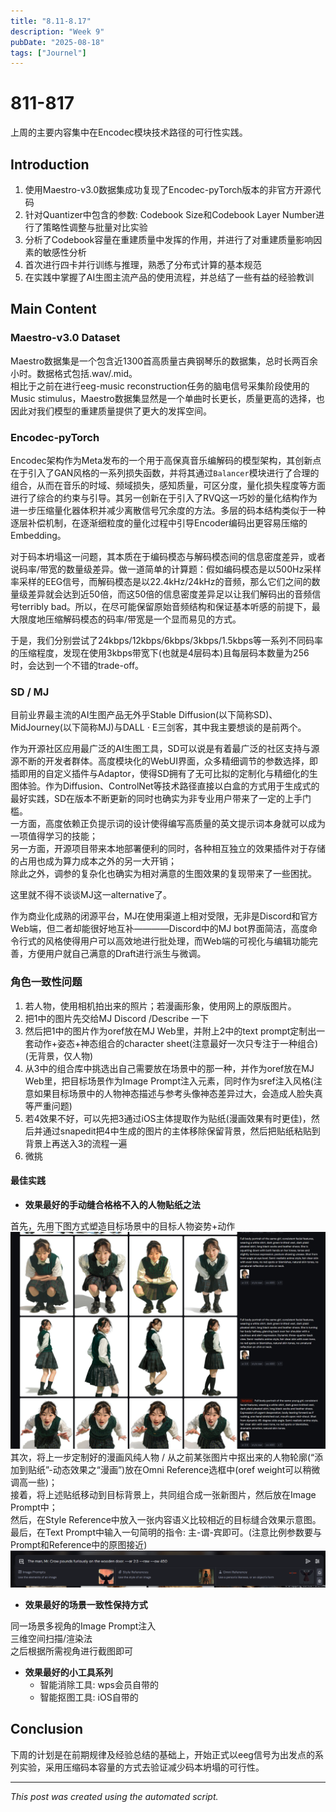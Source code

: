 ```yaml
---
title: "8.11-8.17"
description: "Week 9"
pubDate: "2025-08-18"
tags: ["Journel"]
---
```


# 811-817

上周的主要内容集中在Encodec模块技术路径的可行性实践。

## Introduction

1. 使用Maestro-v3.0数据集成功复现了Encodec-pyTorch版本的非官方开源代码
2. 针对Quantizer中包含的参数: Codebook Size和Codebook Layer Number进行了策略性调整与批量对比实验
3. 分析了Codebook容量在重建质量中发挥的作用，并进行了对重建质量影响因素的敏感性分析
4. 首次进行四卡并行训练与推理，熟悉了分布式计算的基本规范
5. 在实践中掌握了AI生图主流产品的使用流程，并总结了一些有益的经验教训

## Main Content

### Maestro-v3.0 Dataset
Maestro数据集是一个包含近1300首高质量古典钢琴乐的数据集，总时长两百余小时。数据格式包括.wav/.mid。  
相比于之前在进行eeg-music reconstruction任务的脑电信号采集阶段使用的Music stimulus，Maestro数据集显然是一个单曲时长更长，质量更高的选择，也因此对我们模型的重建质量提供了更大的发挥空间。

### Encodec-pyTorch
Encodec架构作为Meta发布的一个用于高保真音乐编解码的模型架构，其创新点在于引入了GAN风格的一系列损失函数，并将其通过`Balancer`模块进行了合理的组合，从而在音乐的时域、频域损失，感知质量，可区分度，量化损失程度等方面进行了综合的约束与引导。其另一创新在于引入了RVQ这一巧妙的量化结构作为进一步压缩量化器体积并减少离散信号冗余度的方法。多层的码本结构类似于一种逐层补偿机制，在逐渐细粒度的量化过程中引导Encoder编码出更容易压缩的Embedding。

对于码本坍塌这一问题，其本质在于编码模态与解码模态间的信息密度差异，或者说码率/带宽的数量级差异。做一道简单的计算题：假如编码模态是以500Hz采样率采样的EEG信号，而解码模态是以22.4kHz/24kHz的音频，那么它们之间的数量级差异就会达到近50倍，而这50倍的信息密度差异足以让我们解码出的音频信号terribly bad。所以，在尽可能保留原始音频结构和保证基本听感的前提下，最大限度地压缩解码模态的码率/带宽是一个显而易见的方式。

于是，我们分别尝试了24kbps/12kbps/6kbps/3kbps/1.5kbps等一系列不同码率的压缩程度，发现在使用3kbps带宽下(也就是4层码本)且每层码本数量为256时，会达到一个不错的trade-off。

### SD / MJ
目前业界最主流的AI生图产品无外乎Stable Diffusion(以下简称SD)、MidJourney(以下简称MJ)与DALL $\cdot$ E三剑客，其中我主要想谈的是前两个。

作为开源社区应用最广泛的AI生图工具，SD可以说是有着最广泛的社区支持与源源不断的开发者群体。高度模块化的WebUI界面，众多精细调节的参数选择，即插即用的自定义插件与Adaptor，使得SD拥有了无可比拟的定制化与精细化的生图体验。作为Diffusion、ControlNet等技术路径直接以白盒的方式用于生成式的最好实践，SD在版本不断更新的同时也确实为非专业用户带来了一定的上手门槛。  
一方面，高度依赖正负提示词的设计使得编写高质量的英文提示词本身就可以成为一项值得学习的技能；  
另一方面，开源项目带来本地部署便利的同时，各种相互独立的效果插件对于存储的占用也成为算力成本之外的另一大开销；  
除此之外，调参的复杂化也确实为相对满意的生图效果的复现带来了一些困扰。

这里就不得不谈谈MJ这一alternative了。

作为商业化成熟的闭源平台，MJ在使用渠道上相对受限，无非是Discord和官方Web端，但二者却能很好地互补————Discord中的MJ bot界面简洁，高度命令行式的风格使得用户可以高效地进行批处理，而Web端的可视化与编辑功能完善，方便用户就自己满意的Draft进行派生与微调。

### 角色一致性问题
1. 若人物，使用相机拍出来的照片；若漫画形象，使用网上的原版图片。
2. 把1中的图片先交给MJ Discord /Describe 一下
3. 然后把1中的图片作为oref放在MJ Web里，并附上2中的text prompt定制出一套动作+姿态+神态组合的character sheet(注意最好一次只专注于一种组合)(无背景，仅人物)
4. 从3中的组合库中挑选出自己需要放在场景中的那一种，并作为oref放在MJ Web里，把目标场景作为Image Prompt注入元素，同时作为sref注入风格(注意如果目标场景中的人物神态描述与参考头像神态差异过大，会造成人脸失真等严重问题)
5. 若4效果不好，可以先把3通过iOS主体提取作为贴纸(漫画效果有时更佳)，然后并通过snapedit把4中生成的图片的主体移除保留背景，然后把贴纸粘贴到背景上再送入3的流程一遍
6. 微挑


#### 最佳实践
- **效果最好的手动缝合格格不入的人物贴纸之法**

首先，先用下图方式塑造目标场景中的目标人物姿势+动作  
![image.png](./image/811-817/2.png)
其次，将上一步定制好的漫画风纯人物 / 从之前某张图片中抠出来的人物轮廓(“添加到贴纸”-动态效果之“漫画”)放在Omni Reference选框中(oref weight可以稍微调高一些)；  
接着，将上述贴纸移动到目标背景上，共同组合成一张新图片，然后放在Image Prompt中；  
然后，在Style Reference中放入一张内容语义比较相近的目标缝合效果示意图。  
最后，在Text Prompt中输入一句简明的指令: 主-谓-宾即可。(注意比例参数要与Prompt和Reference中的原图接近)
![image.png](./image/811-817/1.png)

- **效果最好的场景一致性保持方式**

同一场景多视角的Image Prompt注入  
三维空间扫描/渲染法  
之后根据所需视角进行截图即可

- **效果最好的小工具系列**
    - 智能消除工具: wps会员自带的
    - 智能抠图工具: iOS自带的


## Conclusion

下周的计划是在前期规律及经验总结的基础上，开始正式以eeg信号为出发点的系列实验，采用压缩码本容量的方式去验证减少码本坍塌的可行性。

---

*This post was created using the automated script.*
